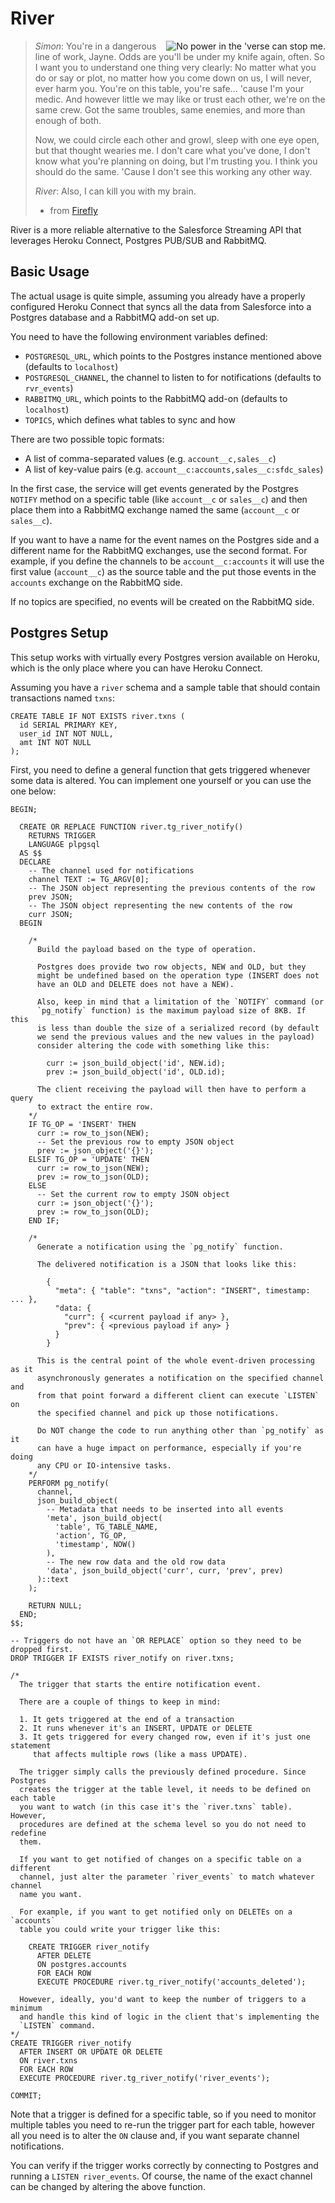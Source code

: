 # River

<img src="https://fmap.ro/river/logo.jpg"
  alt="No power in the 'verse can stop me." align="right" />

> *Simon*: You're in a dangerous line of work, Jayne. Odds are you'll be under
> my knife again, often. So I want you to understand one thing very clearly:
> No matter what you do or say or plot, no matter how you come down on us, I
> will never, ever harm you. You're on this table, you're safe... 'cause I'm
> your medic. And however little we may like or trust each other, we're on the
> same crew. Got the same troubles, same enemies, and more than enough of both.
>
> Now, we could circle each other and growl, sleep with one eye open, but that
> thought wearies me. I don't care what you've done, I don't know what you're
> planning on doing, but I'm trusting you. I think you should do the same.
> 'Cause I don't see this working any other way.
>
> *River*: Also, I can kill you with my brain.
> - from [Firefly](https://www.imdb.com/title/tt0303461/)

River is a more reliable alternative to the Salesforce Streaming API that
leverages Heroku Connect, Postgres PUB/SUB and RabbitMQ.


## Basic Usage

The actual usage is quite simple, assuming you already have a properly configured
Heroku Connect that syncs all the data from Salesforce into a Postgres database
and a RabbitMQ add-on set up.

You need to have the following environment variables defined:

* `POSTGRESQL_URL`, which points to the Postgres instance mentioned above
  (defaults to `localhost`)
* `POSTGRESQL_CHANNEL`, the channel to listen to for notifications (defaults
  to `rvr_events`)
* `RABBITMQ_URL`, which points to the RabbitMQ add-on (defaults to `localhost`)
* `TOPICS`, which defines what tables to sync and how

There are two possible topic formats:

* A list of comma-separated values (e.g. `account__c,sales__c`)
* A list of key-value pairs (e.g. `account__c:accounts,sales__c:sfdc_sales`)

In the first case, the service will get events generated by the Postgres
`NOTIFY` method on a specific table (like `account__c` or `sales__c`) and then
place them into a RabbitMQ exchange named the same (`account__c` or `sales__c`).

If you want to have a name for the event names on the Postgres side and a
different name for the RabbitMQ exchanges, use the second format. For example,
if you define the channels to be `account__c:accounts` it will use the first
value (`account__c`) as the source table and the put those events in the
`accounts` exchange on the RabbitMQ side.

If no topics are specified, no events will be created on the RabbitMQ side.


## Postgres Setup

This setup works with virtually every Postgres version available on Heroku,
which is the only place where you can have Heroku Connect.

Assuming you have a `river` schema and a sample table that should contain
transactions named `txns`:

```plpgsql
CREATE TABLE IF NOT EXISTS river.txns (
  id SERIAL PRIMARY KEY,
  user_id INT NOT NULL,
  amt INT NOT NULL
);
```

First, you need to define a general function that gets triggered whenever
some data is altered. You can implement one yourself or you can use the
one below:

```plsql
BEGIN;

  CREATE OR REPLACE FUNCTION river.tg_river_notify()
    RETURNS TRIGGER
    LANGUAGE plpgsql
  AS $$
  DECLARE
    -- The channel used for notifications
    channel TEXT := TG_ARGV[0];
    -- The JSON object representing the previous contents of the row
    prev JSON;
    -- The JSON object representing the new contents of the row
    curr JSON;
  BEGIN

    /*
      Build the payload based on the type of operation.

      Postgres does provide two row objects, NEW and OLD, but they
      might be undefined based on the operation type (INSERT does not
      have an OLD and DELETE does not have a NEW).

      Also, keep in mind that a limitation of the `NOTIFY` command (or
      `pg_notify` function) is the maximum payload size of 8KB. If this
      is less than double the size of a serialized record (by default
      we send the previous values and the new values in the payload)
      consider altering the code with something like this:

        curr := json_build_object('id', NEW.id);
        prev := json_build_object('id', OLD.id);

      The client receiving the payload will then have to perform a query
      to extract the entire row.
    */
    IF TG_OP = 'INSERT' THEN
      curr := row_to_json(NEW);
      -- Set the previous row to empty JSON object
      prev := json_object('{}');
    ELSIF TG_OP = 'UPDATE' THEN
      curr := row_to_json(NEW);
      prev := row_to_json(OLD);
    ELSE
      -- Set the current row to empty JSON object
      curr := json_object('{}');
      prev := row_to_json(OLD);
    END IF;

    /*
      Generate a notification using the `pg_notify` function.

      The delivered notification is a JSON that looks like this:

        {
          "meta": { "table": "txns", "action": "INSERT", timestamp: ... },
          "data: {
            "curr": { <current payload if any> },
            "prev": { <previous payload if any> }
          }
        }

      This is the central point of the whole event-driven processing as it
      asynchronously generates a notification on the specified channel and
      from that point forward a different client can execute `LISTEN` on
      the specified channel and pick up those notifications.

      Do NOT change the code to run anything other than `pg_notify` as it
      can have a huge impact on performance, especially if you're doing
      any CPU or IO-intensive tasks.
    */
    PERFORM pg_notify(
      channel,
      json_build_object(
        -- Metadata that needs to be inserted into all events
        'meta', json_build_object(
          'table', TG_TABLE_NAME,
          'action', TG_OP,
          'timestamp', NOW()
        ),
        -- The new row data and the old row data
        'data', json_build_object('curr', curr, 'prev', prev)
      )::text
    );

    RETURN NULL;
  END;
$$;

-- Triggers do not have an `OR REPLACE` option so they need to be dropped first.
DROP TRIGGER IF EXISTS river_notify on river.txns;

/*
  The trigger that starts the entire notification event.

  There are a couple of things to keep in mind:

  1. It gets triggered at the end of a transaction
  2. It runs whenever it's an INSERT, UPDATE or DELETE
  3. It gets triggered for every changed row, even if it's just one statement
     that affects multiple rows (like a mass UPDATE).

  The trigger simply calls the previously defined procedure. Since Postgres
  creates the trigger at the table level, it needs to be defined on each table
  you want to watch (in this case it's the `river.txns` table). However,
  procedures are defined at the schema level so you do not need to redefine
  them.

  If you want to get notified of changes on a specific table on a different
  channel, just alter the parameter `river_events` to match whatever channel
  name you want.

  For example, if you want to get notified only on DELETEs on a `accounts`
  table you could write your trigger like this:

    CREATE TRIGGER river_notify
      AFTER DELETE
      ON postgres.accounts
      FOR EACH ROW
      EXECUTE PROCEDURE river.tg_river_notify('accounts_deleted');

  However, ideally, you'd want to keep the number of triggers to a minimum
  and handle this kind of logic in the client that's implementing the
  `LISTEN` command.
*/
CREATE TRIGGER river_notify
  AFTER INSERT OR UPDATE OR DELETE
  ON river.txns
  FOR EACH ROW
  EXECUTE PROCEDURE river.tg_river_notify('river_events');

COMMIT;
```

Note that a trigger is defined for a specific table, so if you need to
monitor multiple tables you need to re-run the trigger part for each table,
however all you need is to alter the `ON` clause and, if you want separate
channel notifications.

You can verify if the trigger works correctly by connecting to Postgres
and running a `LISTEN river_events`. Of course, the name of the exact channel
can be changed by altering the above function.
